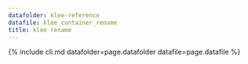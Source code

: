 ```yaml
---
datafolder: klee-reference
datafile: klee_container_rename
title: klee rename
---
```

{% include cli.md datafolder=page.datafolder datafile=page.datafile %}
